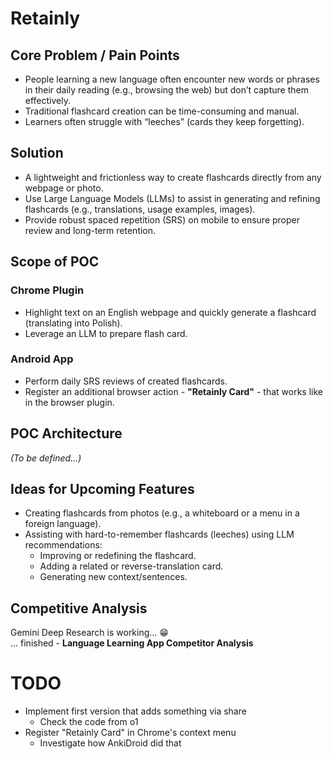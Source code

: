 # Retainly

## Core Problem / Pain Points
- People learning a new language often encounter new words or phrases in their daily reading (e.g., browsing the web) but don’t capture them effectively.
- Traditional flashcard creation can be time-consuming and manual.
- Learners often struggle with “leeches” (cards they keep forgetting).

## Solution
- A lightweight and frictionless way to create flashcards directly from any webpage or photo.
- Use Large Language Models (LLMs) to assist in generating and refining flashcards (e.g., translations, usage examples, images).
- Provide robust spaced repetition (SRS) on mobile to ensure proper review and long-term retention.

## Scope of POC
### Chrome Plugin
- Highlight text on an English webpage and quickly generate a flashcard (translating into Polish).
- Leverage an LLM to prepare flash card.

### Android App
- Perform daily SRS reviews of created flashcards.
- Register an additional browser action - **"Retainly Card"** - that works like in the browser plugin.

## POC Architecture
*(To be defined...)*

## Ideas for Upcoming Features
- Creating flashcards from photos (e.g., a whiteboard or a menu in a foreign language).
- Assisting with hard-to-remember flashcards (leeches) using LLM recommendations:
  - Improving or redefining the flashcard.
  - Adding a related or reverse-translation card.
  - Generating new context/sentences.

## Competitive Analysis
Gemini Deep Research is working... 😁  
... finished - **Language Learning App Competitor Analysis**

# TODO
- Implement first version that adds something via share
  - Check the code from o1
- Register "Retainly Card" in Chrome's context menu
  - Investigate how AnkiDroid did that
